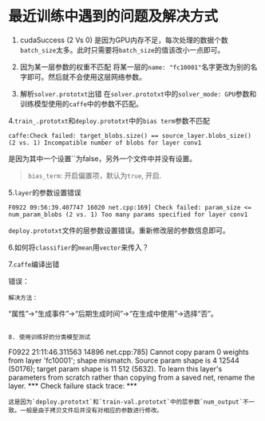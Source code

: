 # 最近训练中遇到的问题及解决方式


1. cudaSuccess (2 Vs 0)
 是因为GPU内存不足，每次处理的数据个数`batch_size`太多。此时只需要将`batch_size`的值该改小一点即可。

2. 因为某一层参数的权重不匹配
 将某一层的`name: "fc10001"`名字更改为别的名字即可。然后就不会使用这层网络参数。

3. 解析`solver.prototxt`出错
 在`solver.prototxt`中的`solver_mode: GPU`参数和训练模型使用的`caffe`中的参数不匹配。

4.`train_.prototxt`和`deploy.prototxt`中的`bias term`参数不匹配
```
caffe:Check failed: target_blobs.size() == source_layer.blobs_size() (2 vs. 1) Incompatible number of blobs for layer conv1
```
 是因为其中一个设置``为false，另外一个文件中并没有设置。
>`bias_term`: 开启偏置项，默认为`true`, 开启.

5.`layer`的参数设置错误
```
F0922 09:56:39.407747 16020 net.cpp:169] Check failed: param_size <= num_param_blobs (2 vs. 1) Too many params specified for layer conv1
```
`deploy.prototxt`文件的层参数设置错误。重新修改层的参数信息即可。

6.如何将`classifier`的`mean`用`vector`来传入？



7.`caffe`编译出错

错误：
```1122	error MSB3073: 命令“copy ..\..\3rd\staticlib\openblas\x64\*.dll ..\..\Build\cpu\Debug\x64\ cop
解决方法：
```
“属性”->“生成事件”->“后期生成时间”->“在生成中使用”->选择“否”。
```

8. 使用训练好的分类模型测试
```
F0922 21:11:46.311563 14896 net.cpp:785] Cannot copy param 0 weights from layer 'fc10001'; shape mismatch.  Source param shape is 4 12544 (50176); target param shape is 11 512 (5632). To learn this layer's parameters from scratch rather than copying from a saved net, rename the layer.
*** Check failure stack trace: ***
```
这是因为`deploy.prototxt`和`train-val.prototxt`中的层参数`num_output`不一致。一般是由于拷贝文件后并没有对相应的参数进行修改。